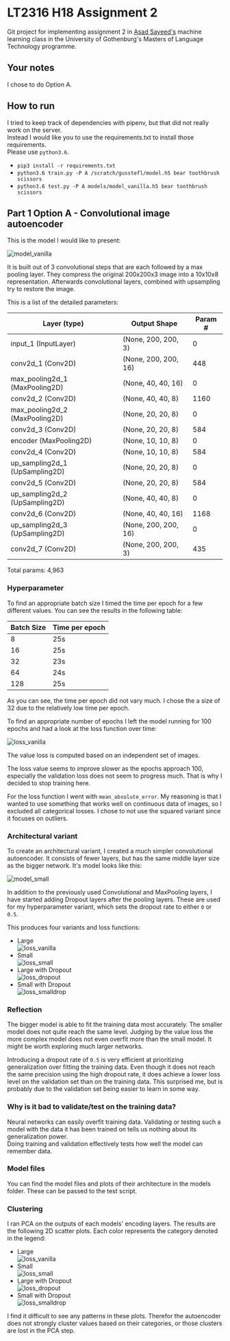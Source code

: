 # LT2316 H18 Assignment 2

Git project for implementing assignment 2 in [Asad Sayeed's](https://asayeed.github.io) machine learning class in the University of Gothenburg's Masters
of Language Technology programme.

## Your notes

I chose to do Option A.

## How to run

I tried to keep track of dependencies with pipenv, but that did not really work on the server.  
Instead I would like you to use the requirements.txt to install those requirements.  
Please use `python3.6`.

- `pip3 install -r requirements.txt`
- `python3.6 train.py -P A /scratch/gusstefl/model.h5 bear toothbrush scissors`
- `python3.6 test.py -P A models/model_vanilla.h5 bear toothbrush scissors`

## Part 1 Option A  - Convolutional image autoencoder

This is the model I would like to present:

![model_vanilla](images/model_vanilla.svg)

It is built out of 3 convolutional steps that are each followed by a max pooling layer.
They compress the original 200x200x3 image into a 10x10x8 representation.
Afterwards convolutional layers, combined with upsampling try to restore the image.

This is a list of the detailed parameters:

|Layer (type)                   |Output Shape         |Param # |
|-------------------------------|---------------------|--------|
|input_1 (InputLayer)           |(None, 200, 200, 3)  |0       |
|conv2d_1 (Conv2D)              |(None, 200, 200, 16) |448     |
|max_pooling2d_1 (MaxPooling2D) |(None, 40, 40, 16)   |0       |
|conv2d_2 (Conv2D)              |(None, 40, 40, 8)    |1160    |
|max_pooling2d_2 (MaxPooling2D) |(None, 20, 20, 8)    |0       |
|conv2d_3 (Conv2D)              |(None, 20, 20, 8)    |584     |
|encoder (MaxPooling2D)         |(None, 10, 10, 8)    |0       |
|conv2d_4 (Conv2D)              |(None, 10, 10, 8)    |584     |
|up_sampling2d_1 (UpSampling2D) |(None, 20, 20, 8)    |0       |
|conv2d_5 (Conv2D)              |(None, 20, 20, 8)    |584     |
|up_sampling2d_2 (UpSampling2D) |(None, 40, 40, 8)    |0       |
|conv2d_6 (Conv2D)              |(None, 40, 40, 16)   |1168    |
|up_sampling2d_3 (UpSampling2D) |(None, 200, 200, 16) |0       |
|conv2d_7 (Conv2D)              |(None, 200, 200, 3)  |435     |
Total params: 4,963

### Hyperparameter

To find an appropriate batch size I timed the time per epoch for a few different values.
You can see the results in the following table:

| Batch Size | Time per epoch |
|------------|----------------|
| 8          | 25s            |
| 16         | 25s            |
| 32         | 23s            |
| 64         | 24s            |
| 128        | 25s            |

As you can see, the time per epoch did not vary much. I chose the a size of 32 due to the relatively low time per epoch.

To find an appropriate number of epochs I left the model running for 100 epochs and had a look at the loss function over time:

![loss_vanilla](images/loss_vanilla.svg)

The value loss is computed based on an independent set of images.

The loss value seems to improve slower as the epochs approach 100, especially the validation loss does not seem to progress much. That is why I decided to stop training here.

For the loss function I went with `mean_absolute_error`. My reasoning is that I wanted to use something that works well on continuous data of images, so I excluded all categorical losses. I chose to not use the squared variant since it focuses on outliers.

### Architectural variant

To create an architectural variant, I created a much simpler convolutional autoencoder. It consists of fewer layers, but has the same middle layer size as the bigger network. It's model looks like this:

![model_small](images/model_small.svg)

In addition to the previously used Convolutional and MaxPooling layers, I have started adding Dropout layers after the pooling layers. These are used for my hyperparameter variant, which sets the dropout rate to either `0` or `0.5`.

This produces four variants and loss functions:
- Large  
  ![loss_vanilla](images/loss_vanilla.svg)
- Small  
  ![loss_small](images/loss_small.svg)
- Large with Dropout  
  ![loss_dropout](images/loss_dropout.svg)
- Small with Dropout  
  ![loss_smalldrop](images/loss_smalldrop.svg)

### Reflection

The bigger model is able to fit the training data most accurately. The smaller model does not quite reach the same level. Judging by the value loss the more complex model does not even overfit more than the small model. It might be worth exploring much larger networks.

Introducing a dropout rate of `0.5` is very efficient at prioritizing generalization over fitting the training data. Even though it does not reach the same precision using the high dropout rate, it does achieve a lower loss level on the validation set than on the training data. This surprised me, but is probably due to the validation set being easier to learn in some way.

### Why is it bad to validate/test on the training data?

Neural networks can easily overfit training data. Validating or testing such a model with the data it has been trained on tells us nothing about its generalization power.  
Doing training and validation effectively tests how well the model can remember data.

### Model files

You can find the model files and plots of their architecture in the models folder. These can be passed to the test script.

### Clustering

I ran PCA on the outputs of each models' encoding layers. The results are the following 2D scatter plots. Each color represents the category denoted in the legend:

- Large  
  ![loss_vanilla](images/cluster_vanilla.svg)
- Small  
  ![loss_small](images/cluster_small.svg)
- Large with Dropout  
  ![loss_dropout](images/cluster_dropout.svg)
- Small with Dropout  
  ![loss_smalldrop](images/cluster_smalldrop.svg)

I find it difficult to see any patterns in these plots.
Therefor the autoencoder does not strongly cluster values based on their categories, or those clusters are lost in the PCA step.
